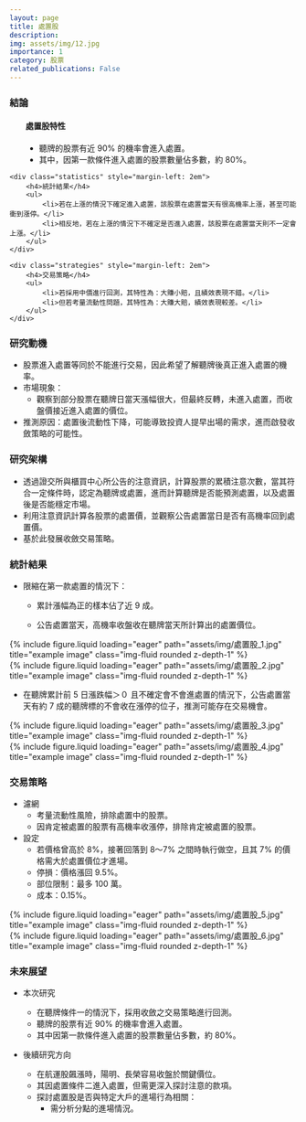 ```yaml
---
layout: page
title: 處置股
description: 
img: assets/img/12.jpg
importance: 1
category: 股票
related_publications: False
---
```


<div class="Conclusion">
    <h3>結論</h3>
    <div class="characteristics" style="margin-left: 2em">
        <h4>處置股特性</h4>
        <ul>
            <li>聽牌的股票有近 90% 的機率會進入處置。</li>
            <li>其中，因第一款條件進入處置的股票數量佔多數，約 80%。</li>
        </ul>
    </div>

    <div class="statistics" style="margin-left: 2em">
        <h4>統計結果</h4>
        <ul>
            <li>若在上漲的情況下確定進入處置，該股票在處置當天有很高機率上漲，甚至可能衝到漲停。</li>
            <li>相反地，若在上漲的情況下不確定是否進入處置，該股票在處置當天則不一定會上漲。</li>
        </ul>
    </div>

    <div class="strategies" style="margin-left: 2em">
        <h4>交易策略</h4>
        <ul>
            <li>若採用中價進行回測，其特性為：大賺小賠，且績效表現不錯。</li>
            <li>但若考量流動性問題，其特性為：大賺大賠，績效表現較差。</li>
        </ul>
    </div>
</div>

<div class="Motivation">
    <h3>研究動機</h3>
    <ul>
        <li>股票進入處置等同於不能進行交易，因此希望了解聽牌後真正進入處置的機率。</li>
        <li>市場現象：
            <ul>
                <li>觀察到部分股票在聽牌日當天漲幅很大，但最終反轉，未進入處置，而收盤價接近進入處置的價位。</li>
            </ul>
        </li>
        <li>推測原因：處置後流動性下降，可能導致投資人提早出場的需求，進而啟發收斂策略的可能性。</li>
    </ul>
</div>

<div class="Structure">
    <h3>研究架構</h3>
    <ul>
        <li>透過證交所與櫃買中心所公告的注意資訊，計算股票的累積注意次數，當其符合一定條件時，認定為聽牌或處置，進而計算聽牌是否能預測處置，以及處置後是否能穩定市場。</li>
        <li>利用注意資訊計算各股票的處置價，並觀察公告處置當日是否有高機率回到處置價。</li>
        <li>基於此發展收斂交易策略。</li>
    </ul>
</div>

<div class="Statistics">
    <h3>統計結果</h3>
    <ul>
        <li>限縮在第一款處置的情況下：</li>
        <ul><li>累計漲幅為正的樣本佔了近 9 成。</li></ul>
        <ul><li>公告處置當天，高機率收盤收在聽牌當天所計算出的處置價位。</li></ul>
    </ul>
    <div class="row">
        <div class="col-sm mt-3 mt-md-0">
            {% include figure.liquid loading="eager" path="assets/img/處置股_1.jpg" title="example image" class="img-fluid rounded z-depth-1" %}
        </div>
        <div class="col-sm mt-3 mt-md-0">
            {% include figure.liquid loading="eager" path="assets/img/處置股_2.jpg" title="example image" class="img-fluid rounded z-depth-1" %}
        </div>
    </div>
        <ul>
            <li>在聽牌累計前 5 日漲跌幅＞０ 且不確定會不會進處置的情況下，公告處置當天有約 7 成的聽牌標的不會收在漲停的位子，推測可能存在交易機會。
            </li>
        </ul>
    <div class="row">
        <div class="col-sm mt-3 mt-md-0">
            {% include figure.liquid loading="eager" path="assets/img/處置股_3.jpg" title="example image" class="img-fluid rounded z-depth-1" %}
        </div>
        <div class="col-sm mt-3 mt-md-0">
            {% include figure.liquid loading="eager" path="assets/img/處置股_4.jpg" title="example image" class="img-fluid rounded z-depth-1" %}
        </div>
    </div>
    </div>

<div class="Strategy">
    <h3>交易策略</h3>
    <ul>
        <li>濾網
            <ul>
                <li>考量流動性風險，排除處置中的股票。</li>
                <li>因肯定被處置的股票有高機率收漲停，排除肯定被處置的股票。</li>
            </ul>
        </li>
        <li>設定
            <ul>
                <li>若價格曾高於 8%，接著回落到 8～7% 之間時執行做空，且其 7% 的價格需大於處置價位才進場。</li>
                <li>停損：價格漲回 9.5%。</li>
                <li>部位限制：最多 100 萬。</li>
                <li>成本：0.15%。</li>
            </ul>
        </li>
    </ul>
    <div class="row">
        <div class="col-sm mt-3 mt-md-0">
            {% include figure.liquid loading="eager" path="assets/img/處置股_5.jpg" title="example image" class="img-fluid rounded z-depth-1" %}
        </div>
        <div class="col-sm mt-3 mt-md-0">
            {% include figure.liquid loading="eager" path="assets/img/處置股_6.jpg" title="example image" class="img-fluid rounded z-depth-1" %}
        </div>
    </div>
</div>

<div class="Future">
    <h3>未來展望</h3>
    <div class="CurrentResearch">
        <ul>
            <li>本次研究</li>
            <ul>
                <li>在聽牌條件一的情況下，採用收斂之交易策略進行回測。</li>
                <li>聽牌的股票有近 90% 的機率會進入處置。</li>
                <li>其中因第一款條件進入處置的股票數量佔多數，約 80%。</li>
            </ul>
        </ul>
    </div>
    <div class="FutureDirections">
        <ul>
            <li>後續研究方向</li>
            <ul>
                <li>在航運股飆漲時，陽明、長榮容易收盤於關鍵價位。</li>
                <li>其因處置條件二進入處置，但需更深入探討注意的款項。</li>
                <li>探討處置股是否與特定大戶的進場行為相關：
                    <ul>
                        <li>需分析分點的進場情況。</li>
                    </ul>
                </li>
            </ul>
        </ul>
    </div>
</div>
